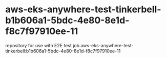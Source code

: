 # aws-eks-anywhere-test-tinkerbell-b1b606a1-5bdc-4e80-8e1d-f8c7f97910ee-11
repository for use with E2E test job aws-eks-anywhere-test-tinkerbell:b1b606a1-5bdc-4e80-8e1d-f8c7f97910ee-11
